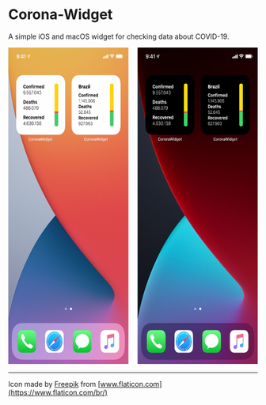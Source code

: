 # Corona-Widget
A simple iOS and macOS widget for checking data about COVID-19.

<img alt="Widget in light and dark modes" src="docs/screenshots.png" height="640">

***

Icon made by [Freepik](https://www.flaticon.com/br/autores/freepik) from [www.flaticon.com](https://www.flaticon.com/br/)
